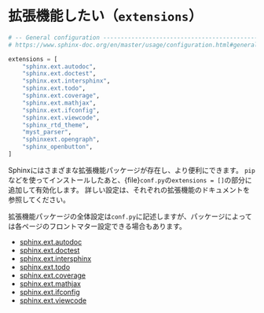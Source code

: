 # 拡張機能したい（``extensions``）

```python
# -- General configuration ---------------------------------------------------
# https://www.sphinx-doc.org/en/master/usage/configuration.html#general-configuration

extensions = [
    "sphinx.ext.autodoc",
    "sphinx.ext.doctest",
    "sphinx.ext.intersphinx",
    "sphinx.ext.todo",
    "sphinx.ext.coverage",
    "sphinx.ext.mathjax",
    "sphinx.ext.ifconfig",
    "sphinx.ext.viewcode",
    "sphinx_rtd_theme",
    "myst_parser",
    "sphinxext.opengraph",
    "sphinx_openbutton",
]
```

Sphinxにはさまざまな拡張機能パッケージが存在し、より便利にできます。
``pip``などを使ってインストールしたあと、{file}``conf.py``の``extensions = []``の部分に追加して有効化します。
詳しい設定は、それぞれの拡張機能のドキュメントを参照してください。

拡張機能パッケージの全体設定は``conf.py``に記述しますが、パッケージによっては各ページのフロントマター設定できる場合もあります。

- [sphinx.ext.autodoc](https://www.sphinx-doc.org/en/master/usage/extensions/autodoc.html)
- [sphinx.ext.doctest](https://www.sphinx-doc.org/en/master/usage/extensions/doctest.html)
- [sphinx.ext.intersphinx](https://www.sphinx-doc.org/en/master/usage/extensions/intersphinx.html)
- [sphinx.ext.todo](https://www.sphinx-doc.org/en/master/usage/extensions/todo.html)
- [sphinx.ext.coverage](https://www.sphinx-doc.org/en/master/usage/extensions/coverage.html)
- [sphinx.ext.mathjax](https://www.sphinx-doc.org/en/master/usage/extensions/math.html#module-sphinx.ext.mathjax)
- [sphinx.ext.ifconfig](https://www.sphinx-doc.org/en/master/usage/extensions/ifconfig.html)
- [sphinx.ext.viewcode](https://www.sphinx-doc.org/en/master/usage/extensions/viewcode.html)

